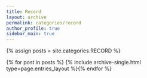 ```yaml
---
title: Record
layout: archive
permalink: categories/record
author_profile: true
sidebar_main: true
---
```




{% assign posts = site.categories.RECORD %}

{% for post in posts %} {% include archive-single.html type=page.entries_layout %}{% endfor %}
